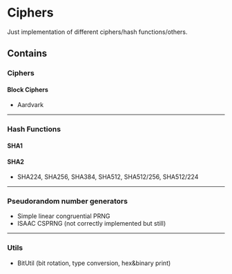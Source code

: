# Ciphers

Just implementation of different ciphers/hash functions/others.

## Contains 
### Ciphers
#### Block Ciphers
* Aardvark
***
### Hash Functions
#### SHA1
#### SHA2
* SHA224, SHA256, SHA384, SHA512, SHA512/256, SHA512/224
***
### Pseudorandom number generators
* Simple linear congruential PRNG
* ISAAC CSPRNG (not correctly implemented but still)
***

### Utils
* BitUtil (bit rotation, type conversion, hex&binary print)
